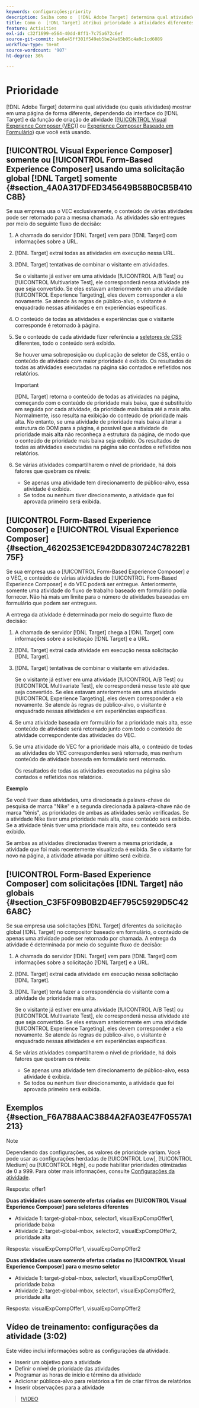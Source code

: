 ```yaml
---
keywords: configurações;priority
description: Saiba como o  [!DNL Adobe Target] determina qual atividade (ou quais atividades) mostrar em uma página de forma diferente, dependendo da interface do  [!DNL Target]  e da função de criação de atividade que você está usando.
title: Como o  [!DNL Target] atribui prioridade a atividades diferentes?
feature: Activities
exl-id: c32f1699-e564-40dd-8ff1-7c75a672c6ef
source-git-commit: be6e45ff301f549eb5be24a65b05c4a9c1cd6089
workflow-type: tm+mt
source-wordcount: '907'
ht-degree: 36%

---
```


# Prioridade

[!DNL Adobe Target] determina qual atividade (ou quais atividades) mostrar em uma página de forma diferente, dependendo da interface do [!DNL Target] e da função de criação de atividade ([[!UICONTROL Visual Experience Composer (VEC)]](/help/main/c-experiences/c-visual-experience-composer/visual-experience-composer.md) ou [Experience Composer Baseado em Formulário](/help/main/c-experiences/form-experience-composer.md)) que você está usando.

## [!UICONTROL Visual Experience Composer] somente ou [!UICONTROL Form-Based Experience Composer] usando uma solicitação global [!DNL Target] somente {#section_4A0A317DFED345649B58B0CB5B410C8B}

Se sua empresa usa o VEC exclusivamente, o conteúdo de várias atividades pode ser retornado para a mesma chamada. As atividades são entregues por meio do seguinte fluxo de decisão:

1. A chamada do servidor [!DNL Target] vem para [!DNL Target] com informações sobre a URL.
1. [!DNL Target] extrai todas as atividades em execução nessa URL.
1. [!DNL Target] tentativas de combinar o visitante em atividades.

   Se o visitante já estiver em uma atividade [!UICONTROL A/B Test] ou [!UICONTROL Multivariate Test], ele corresponderá nessa atividade até que seja convertido. Se eles estavam anteriormente em uma atividade [!UICONTROL Experience Targeting], eles devem corresponder a ela novamente. Se atende às regras de público-alvo, o visitante é enquadrado nessas atividades e em experiências específicas.

1. O conteúdo de todas as atividades e experiências que o visitante corresponde é retornado à página.
1. Se o conteúdo de cada atividade fizer referência a [seletores de CSS](/help/main/c-experiences/c-visual-experience-composer/vec-selectors.md#concept_4EB7663E255F439B8D24079D23479337) diferentes, todo o conteúdo será exibido.

   Se houver uma sobreposição ou duplicação de seletor de CSS, então o conteúdo de atividade com maior prioridade é exibido. Os resultados de todas as atividades executadas na página são contados e refletidos nos relatórios.

   >[!IMPORTANT]
   >
   >[!DNL Target] retorna o conteúdo de todas as atividades na página, começando com o conteúdo de prioridade mais baixa, que é substituído em seguida por cada atividade, da prioridade mais baixa até a mais alta. Normalmente, isso resulta na exibição do conteúdo de prioridade mais alta. No entanto, se uma atividade de prioridade mais baixa alterar a estrutura do DOM para a página, é possível que a atividade de prioridade mais alta não reconheça a estrutura da página, de modo que o conteúdo de prioridade mais baixa seja exibido. Os resultados de todas as atividades executadas na página são contados e refletidos nos relatórios.

1. Se várias atividades compartilharem o nível de prioridade, há dois fatores que quebram os níveis:

   * Se apenas uma atividade tem direcionamento de público-alvo, essa atividade é exibida.
   * Se todos ou nenhum tiver direcionamento, a atividade que foi aprovada primeiro será exibida.

## [!UICONTROL Form-Based Experience Composer] e [!UICONTROL Visual Experience Composer] {#section_4620253E1CE942DD830724C7822B175F}

Se sua empresa usa o [!UICONTROL Form-Based Experience Composer] *e* o VEC, o conteúdo de várias atividades do [!UICONTROL Form-Based Experience Composer] e do VEC poderá ser entregue. Anteriormente, somente uma atividade do fluxo de trabalho baseado em formulário podia fornecer. Não há mais um limite para o número de atividades baseadas em formulário que podem ser entregues.

A entrega da atividade é determinada por meio do seguinte fluxo de decisão:

1. A chamada de servidor [!DNL Target] chega a [!DNL Target] com informações sobre a solicitação [!DNL Target] e a URL.
1. [!DNL Target] extrai cada atividade em execução nessa solicitação [!DNL Target].
1. [!DNL Target] tentativas de combinar o visitante em atividades.

   Se o visitante já estiver em uma atividade [!UICONTROL A/B Test] ou [!UICONTROL Multivariate Test], ele corresponderá nesse teste até que seja convertido. Se eles estavam anteriormente em uma atividade [!UICONTROL Experience Targeting], eles devem corresponder a ela novamente. Se atende às regras de público-alvo, o visitante é enquadrado nessas atividades e em experiências específicas.

1. Se uma atividade baseada em formulário for a prioridade mais alta, esse conteúdo de atividade será retornado junto com todo o conteúdo de atividade correspondente das atividades do VEC.
1. Se uma atividade do VEC for a prioridade mais alta, o conteúdo de todas as atividades do VEC correspondentes será retornado, mas nenhum conteúdo de atividade baseada em formulário será retornado.

   Os resultados de todas as atividades executadas na página são contados e refletidos nos relatórios.

**Exemplo**

Se você tiver duas atividades, uma direcionada à palavra-chave de pesquisa de marca &quot;Nike&quot; e a segunda direcionada à palavra-chave não de marca &quot;tênis&quot;, as prioridades de ambas as atividades serão verificadas. Se a atividade Nike tiver uma prioridade mais alta, esse conteúdo será exibido. Se a atividade tênis tiver uma prioridade mais alta, seu conteúdo será exibido.

Se ambas as atividades direcionadas tiverem a mesma prioridade, a atividade que foi mais recentemente visualizada é exibida. Se o visitante for novo na página, a atividade ativada por último será exibida.

## [!UICONTROL Form-Based Experience Composer] com solicitações [!DNL Target] não globais {#section_C3F5F09B0B2D4EF795C5929D5C426A8C}

Se sua empresa usa solicitações [!DNL Target] diferentes da solicitação global [!DNL Target] no compositor baseado em formulário, o conteúdo de apenas uma atividade pode ser retornado por chamada. A entrega da atividade é determinada por meio do seguinte fluxo de decisão:

1. A chamada do servidor [!DNL Target] vem para [!DNL Target] com informações sobre a solicitação [!DNL Target] e a URL.
1. [!DNL Target] extrai cada atividade em execução nessa solicitação [!DNL Target].
1. [!DNL Target] tenta fazer a correspondência do visitante com a atividade de prioridade mais alta.

   Se o visitante já estiver em uma atividade [!UICONTROL A/B Test] ou [!UICONTROL Multivariate Test], ele corresponderá nessa atividade até que seja convertido. Se eles estavam anteriormente em uma atividade [!UICONTROL Experience Targeting], eles devem corresponder a ela novamente. Se atende às regras de público-alvo, o visitante é enquadrado nessas atividades e em experiências específicas.

1. Se várias atividades compartilharem o nível de prioridade, há dois fatores que quebram os níveis:

   * Se apenas uma atividade tem direcionamento de público-alvo, essa atividade é exibida.
   * Se todos ou nenhum tiver direcionamento, a atividade que foi aprovada primeiro será exibida.

## Exemplos {#section_F6A788AAC3884A2FA03E47F0557A1213}

>[!NOTE]
>
>Dependendo das configurações, os valores de prioridade variam. Você pode usar as configurações herdadas de [!UICONTROL Low], [!UICONTROL Medium] ou [!UICONTROL High], ou pode habilitar prioridades otimizadas de 0 a 999. Para obter mais informações, consulte [Configurações da atividade](/help/main/c-activities/activity-settings.md#task_C6B2FF8374724933BE79A83549B9CD02).

Resposta: offer1

**Duas atividades usam somente ofertas criadas em [!UICONTROL Visual Experience Composer] para seletores diferentes**

* Atividade 1: target-global-mbox, selector1, visualExpCompOffer1, prioridade baixa
* Atividade 2: target-global-mbox, selector2, visualExpCompOffer2, prioridade alta

Resposta: visualExpCompOffer1, visualExpCompOffer2

**Duas atividades usam somente ofertas criadas no [!UICONTROL Visual Experience Composer] para o mesmo seletor**

* Atividade 1: target-global-mbox, selector1, visualExpCompOffer1, prioridade baixa
* Atividade 2: target-global-mbox, selector1, visualExpCompOffer2, prioridade alta

Resposta: visualExpCompOffer1, visualExpCompOffer2

## Vídeo de treinamento: configurações da atividade (3:02)

Este vídeo inclui informações sobre as configurações da atividade.

* Inserir um objetivo para a atividade
* Definir o nível de prioridade das atividades
* Programar as horas de início e término da atividade
* Adicionar públicos-alvo para relatórios a fim de criar filtros de relatórios
* Inserir observações para a atividade

>[!VIDEO](https://video.tv.adobe.com/v/17381)
